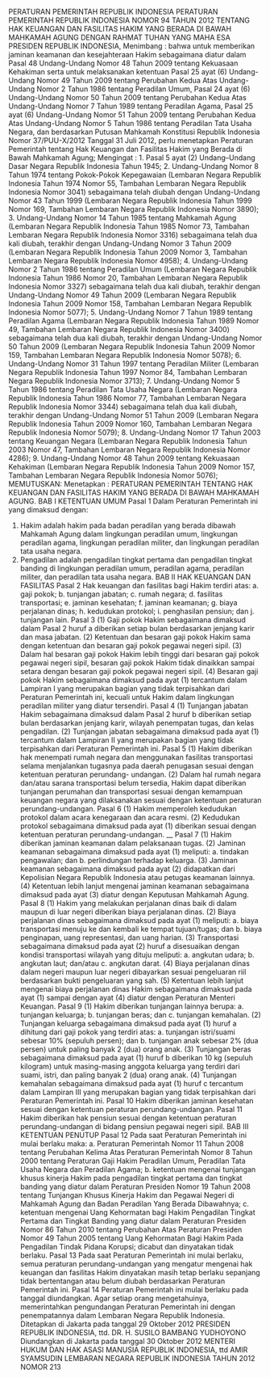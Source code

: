  PERATURAN PEMERINTAH REPUBLIK INDONESIA PERATURAN PEMERINTAH REPUBLIK INDONESIA NOMOR 94 TAHUN 2012 TENTANG HAK KEUANGAN DAN FASILITAS HAKIM YANG BERADA DI BAWAH MAHKAMAH AGUNG
DENGAN RAHMAT TUHAN YANG MAHA ESA PRESIDEN REPUBLIK INDONESIA,
Menimbang :
 bahwa untuk memberikan jaminan keamanan dan kesejahteraan Hakim sebagaimana diatur dalam Pasal 48 Undang-Undang Nomor 48 Tahun 2009 tentang Kekuasaan Kehakiman serta untuk melaksanakan ketentuan Pasal 25 ayat (6) Undang-Undang Nomor 49 Tahun 2009 tentang Perubahan Kedua Atas Undang- Undang Nomor 2 Tahun 1986 tentang Peradilan Umum, Pasal 24 ayat (6) Undang-Undang Nomor 50 Tahun 2009 tentang Perubahan Kedua Atas Undang-Undang Nomor 7 Tahun 1989 tentang Peradilan Agama, Pasal 25 ayat (6) Undang-Undang Nomor 51 Tahun 2009 tentang Perubahan Kedua Atas Undang-Undang Nomor 5 Tahun 1986 tentang Peradilan Tata Usaha Negara, dan berdasarkan Putusan Mahkamah Konstitusi Republik Indonesia Nomor 37/PUU-X/2012 Tanggal 31 Juli 2012, perlu menetapkan Peraturan Pemerintah tentang Hak Keuangan dan Fasilitas Hakim yang Berada di Bawah Mahkamah Agung; Mengingat : 1. Pasal 5 ayat (2) Undang–Undang Dasar Negara Republik Indonesia Tahun 1945;
2. Undang-Undang Nomor 8 Tahun 1974 tentang Pokok-Pokok Kepegawaian (Lembaran Negara Republik Indonesia Tahun 1974 Nomor 55, Tambahan Lembaran Negara Republik Indonesia Nomor 3041) sebagaimana telah diubah dengan Undang-Undang Nomor 43 Tahun 1999 (Lembaran Negara Republik Indonesia Tahun 1999 Nomor 169, Tambahan Lembaran Negara Republik Indonesia Nomor 3890);
3. Undang-Undang Nomor 14 Tahun 1985 tentang Mahkamah Agung (Lembaran Negara Republik Indonesia Tahun 1985 Nomor 73, Tambahan Lembaran Negara Republik Indonesia Nomor 3316) sebagaimana telah dua kali diubah, terakhir dengan Undang-Undang Nomor 3 Tahun 2009 (Lembaran Negara Republik Indonesia Tahun 2009 Nomor 3, Tambahan Lembaran Negara Republik Indonesia Nomor 4958);
4. Undang-Undang Nomor 2 Tahun 1986 tentang Peradilan Umum (Lembaran Negara Republik Indonesia Tahun 1986 Nomor 20, Tambahan Lembaran Negara Republik Indonesia Nomor 3327) sebagaimana telah dua kali diubah, terakhir dengan Undang-Undang Nomor 49 Tahun 2009 (Lembaran Negara Republik Indonesia Tahun 2009 Nomor 158, Tambahan Lembaran Negara Republik Indonesia Nomor 5077);
5. Undang-Undang Nomor 7 Tahun 1989 tentang Peradilan Agama (Lembaran Negara Republik Indonesia Tahun 1989 Nomor 49, Tambahan Lembaran Negara Republik Indonesia Nomor 3400) sebagaimana telah dua kali diubah, terakhir dengan Undang-Undang Nomor 50 Tahun 2009 (Lembaran Negara Republik Indonesia Tahun 2009 Nomor 159, Tambahan Lembaran Negara Republik Indonesia Nomor 5078);
6. Undang-Undang Nomor 31 Tahun 1997 tentang Peradilan Militer (Lembaran Negara Republik Indonesia Tahun 1997 Nomor 84, Tambahan Lembaran Negara Republik Indonesia Nomor 3713);
7. Undang-Undang Nomor 5 Tahun 1986 tentang Peradilan Tata Usaha Negara (Lembaran Negara Republik Indonesia Tahun 1986 Nomor 77, Tambahan Lembaran Negara Republik Indonesia Nomor 3344) sebagaimana telah dua kali diubah, terakhir dengan Undang-Undang Nomor 51 Tahun 2009 (Lembaran Negara Republik Indonesia Tahun 2009 Nomor 160, Tambahan Lembaran Negara Republik Indonesia Nomor 5079);
8. Undang-Undang Nomor 17 Tahun 2003 tentang Keuangan Negara (Lembaran Negara Republik Indonesia Tahun 2003 Nomor 47, Tambahan Lembaran Negara Republik Indonesia Nomor 4286);
9. Undang-Undang Nomor 48 Tahun 2009 tentang Kekuasaan Kehakiman (Lembaran Negara Republik Indonesia Tahun 2009 Nomor 157, Tambahan Lembaran Negara Republik Indonesia Nomor 5076);
MEMUTUSKAN:
 Menetapkan : PERATURAN PEMERINTAH TENTANG HAK KEUANGAN DAN FASILITAS HAKIM YANG BERADA DI BAWAH MAHKAMAH AGUNG.
BAB I KETENTUAN UMUM
Pasal 1
Dalam Peraturan Pemerintah ini yang dimaksud dengan:
1. Hakim adalah hakim pada badan peradilan yang berada dibawah Mahkamah Agung dalam lingkungan peradilan umum, lingkungan peradilan agama, lingkungan peradilan militer, dan lingkungan peradilan tata usaha negara.
2. Pengadilan adalah pengadilan tingkat pertama dan pengadilan tingkat banding di lingkungan peradilan umum, peradilan agama, peradilan militer, dan peradilan tata usaha negara.
BAB II HAK KEUANGAN DAN FASILITAS
Pasal 2
Hak keuangan dan fasilitas bagi Hakim terdiri atas:
a. gaji pokok;
b. tunjangan jabatan;
c. rumah negara;
d. fasilitas transportasi;
e. jaminan kesehatan;
f. jaminan keamanan;
g. biaya perjalanan dinas;
h. kedudukan protokol;
i. penghasilan pensiun; dan
j. tunjangan lain.
Pasal 3
(1) Gaji pokok Hakim sebagaimana dimaksud dalam Pasal 2 huruf a diberikan setiap bulan berdasarkan jenjang karir dan masa jabatan.
(2) Ketentuan dan besaran gaji pokok Hakim sama dengan ketentuan dan besaran gaji pokok pegawai negeri sipil.
(3) Dalam hal besaran gaji pokok Hakim lebih tinggi dari besaran gaji pokok pegawai negeri sipil, besaran gaji pokok Hakim tidak dinaikkan sampai setara dengan besaran gaji pokok pegawai negeri sipil.
(4) Besaran gaji pokok Hakim sebagaimana dimaksud pada ayat (1) tercantum dalam Lampiran I yang merupakan bagian yang tidak terpisahkan dari Peraturan Pemerintah ini, kecuali untuk Hakim dalam lingkungan peradilan militer yang diatur tersendiri.
Pasal 4
(1) Tunjangan jabatan Hakim sebagaimana dimaksud dalam Pasal 2 huruf b diberikan setiap bulan berdasarkan jenjang karir, wilayah penempatan tugas, dan kelas pengadilan.
(2) Tunjangan jabatan sebagaimana dimaksud pada ayat (1) tercantum dalam Lampiran II yang merupakan bagian yang tidak terpisahkan dari Peraturan Pemerintah ini.
Pasal 5
(1) Hakim diberikan hak menempati rumah negara dan menggunakan fasilitas transportasi selama menjalankan tugasnya pada daerah penugasan sesuai dengan ketentuan peraturan perundang- undangan.
(2) Dalam hal rumah negara dan/atau sarana transportasi belum tersedia, Hakim dapat diberikan tunjangan perumahan dan transportasi sesuai dengan kemampuan keuangan negara yang dilaksanakan sesuai dengan ketentuan peraturan perundang-undangan.
Pasal 6
(1) Hakim memperoleh kedudukan protokol dalam acara kenegaraan dan acara resmi.
(2) Kedudukan protokol sebagaimana dimaksud pada ayat (1) diberikan sesuai dengan ketentuan peraturan perundang-undangan. __
Pasal 7
(1) Hakim diberikan jaminan keamanan dalam pelaksanaan tugas.
(2) Jaminan keamanan sebagaimana dimaksud pada ayat (1) meliputi:
a. tindakan pengawalan; dan
b. perlindungan terhadap keluarga.
(3) Jaminan keamanan sebagaimana dimaksud pada ayat (2) didapatkan dari Kepolisian Negara Republik Indonesia atau petugas keamanan lainnya.
(4) Ketentuan lebih lanjut mengenai jaminan keamanan sebagaimana dimaksud pada ayat (3) diatur dengan Keputusan Mahkamah Agung.
Pasal 8
(1) Hakim yang melakukan perjalanan dinas baik di dalam maupun di luar negeri diberikan biaya perjalanan dinas.
(2) Biaya perjalanan dinas sebagaimana dimaksud pada ayat (1) meliputi:
a. biaya transportasi menuju ke dan kembali ke tempat tujuan/tugas; dan
b. biaya penginapan, uang representasi, dan uang harian.
(3) Transportasi sebagaimana dimaksud pada ayat (2) huruf a disesuaikan dengan kondisi transportasi wilayah yang dituju meliputi:
a. angkutan udara;
b. angkutan laut; dan/atau
c. angkutan darat.
(4) Biaya perjalanan dinas dalam negeri maupun luar negeri dibayarkan sesuai pengeluaran riil berdasarkan bukti pengeluaran yang sah.
(5) Ketentuan lebih lanjut mengenai biaya perjalanan dinas Hakim sebagaimana dimaksud pada ayat (1) sampai dengan ayat (4) diatur dengan Peraturan Menteri Keuangan.
Pasal 9
(1) Hakim diberikan tunjangan lainnya berupa:
a. tunjangan keluarga;
b. tunjangan beras; dan
c. tunjangan kemahalan.
(2) Tunjangan keluarga sebagaimana dimaksud pada ayat (1) huruf a dihitung dari gaji pokok yang terdiri atas:
a. tunjangan istri/suami sebesar 10% (sepuluh persen); dan
b. tunjangan anak sebesar 2% (dua persen) untuk paling banyak 2 (dua) orang anak.
(3) Tunjangan beras sebagaimana dimaksud pada ayat (1) huruf b diberikan 10 kg (sepuluh kilogram) untuk masing-masing anggota keluarga yang terdiri dari suami, istri, dan paling banyak 2 (dua) orang anak.
(4) Tunjangan kemahalan sebagaimana dimaksud pada ayat (1) huruf c tercantum dalam Lampiran III yang merupakan bagian yang tidak terpisahkan dari Peraturan Pemerintah ini.
Pasal 10
Hakim diberikan jaminan kesehatan sesuai dengan ketentuan peraturan perundang-undangan.
Pasal 11
Hakim diberikan hak pensiun sesuai dengan ketentuan peraturan perundang-undangan di bidang pensiun pegawai negeri sipil.
BAB III KETENTUAN PENUTUP
Pasal 12
Pada saat Peraturan Pemerintah ini mulai berlaku maka:
a. Peraturan Pemerintah Nomor 11 Tahun 2008 tentang Perubahan Kelima Atas Peraturan Pemerintah Nomor 8 Tahun 2000 tentang Peraturan Gaji Hakim Peradilan Umum, Peradilan Tata Usaha Negara dan Peradilan Agama;
b. ketentuan mengenai tunjangan khusus kinerja Hakim pada pengadilan tingkat pertama dan tingkat banding yang diatur dalam Peraturan Presiden Nomor 19 Tahun 2008 tentang Tunjangan Khusus Kinerja Hakim dan Pegawai Negeri di Mahkamah Agung dan Badan Peradilan Yang Berada Dibawahnya;
c. ketentuan mengenai Uang Kehormatan bagi Hakim Pengadilan Tingkat Pertama dan Tingkat Banding yang diatur dalam Peraturan Presiden Nomor 86 Tahun 2010 tentang Perubahan Atas Peraturan Presiden Nomor 49 Tahun 2005 tentang Uang Kehormatan Bagi Hakim Pada Pengadilan Tindak Pidana Korupsi; dicabut dan dinyatakan tidak berlaku.
Pasal 13
Pada saat Peraturan Pemerintah ini mulai berlaku, semua peraturan perundang-undangan yang mengatur mengenai hak keuangan dan fasilitas Hakim dinyatakan masih tetap berlaku sepanjang tidak bertentangan atau belum diubah berdasarkan Peraturan Pemerintah ini.
Pasal 14
Peraturan Pemerintah ini mulai berlaku pada tanggal diundangkan.
Agar setiap orang mengetahuinya, memerintahkan pengundangan Peraturan Pemerintah ini dengan penempatannya dalam Lembaran Negara Republik Indonesia. Ditetapkan di Jakarta pada tanggal 29 Oktober 2012 PRESIDEN REPUBLIK INDONESIA, ttd. DR. H. SUSILO BAMBANG YUDHOYONO Diundangkan di Jakarta pada tanggal 30 Oktober 2012 MENTERI HUKUM DAN HAK ASASI MANUSIA REPUBLIK INDONESIA, ttd AMIR SYAMSUDIN LEMBARAN NEGARA REPUBLIK INDONESIA TAHUN 2012 NOMOR 213